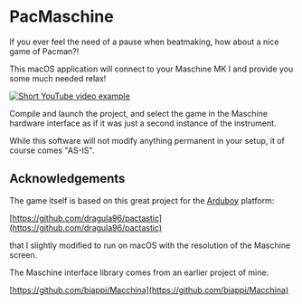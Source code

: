 PacMaschine
===========

If you ever feel the need of a pause when beatmaking, how about a nice
game of Pacman?!

This macOS application will connect to your Maschine MK I and provide you
some much needed relax!

[![Short YouTube video example](https://img.youtube.com/vi/1RNDW5706qE/0.jpg)](https://www.youtube.com/watch?v=1RNDW5706qE)


Compile and launch the project, and select the game in the Maschine
hardware interface as if it was just a second instance of the instrument.

While this software will not modify anything permanent in your setup, it
of course comes "AS-IS".

Acknowledgements
----------------

The game itself is based on this great project for the
[Arduboy](http://arduboy.com) platform:

[https://github.com/dragula96/pactastic](https://github.com/dragula96/pactastic)

that I slightly modified to run on macOS with the resolution of the
Maschine screen.

The Maschine interface library comes from an earlier project of mine:

[https://github.com/biappi/Macchina](https://github.com/biappi/Macchina)

